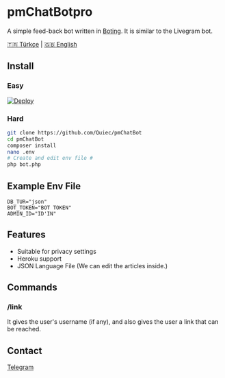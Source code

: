 # pmChatBotpro
A simple feed-back bot written in [Boting](https://github.com/Quiec/Boting). It is similar to the Livegram bot.

[🇹🇷 Türkçe](https://github.com/Quiec/pmChatBot/blob/master/README-tr.md) | [🇬🇧 English](https://github.com/Quiec/pmChatBot/blob/master/README.md) 
## Install
### Easy
[![Deploy](https://www.herokucdn.com/deploy/button.svg)](https://heroku.com/deploy)

### Hard
```sh
git clone https://github.com/Quiec/pmChatBot
cd pmChatBot
composer install
nano .env
# Create and edit env file #
php bot.php
```

## Example Env File
```env
DB_TUR="json"
BOT_TOKEN="BOT TOKEN"
ADMIN_ID="ID'IN"
```

## Features
* Suitable for privacy settings
* Heroku support
* JSON Language File (We can edit the articles inside.)

## Commands
### /link
It gives the user's username (if any), and also gives the user a link that can be reached.

## Contact
[Telegram](https://t.me/fusuf)
